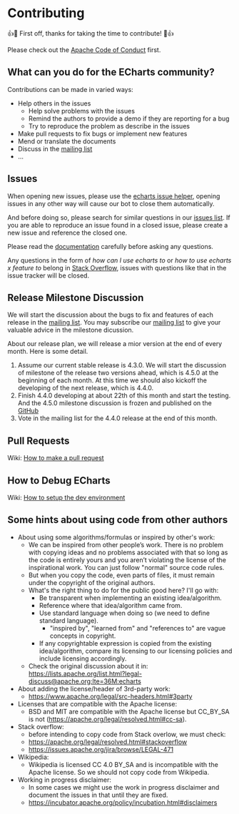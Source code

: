 # Contributing

👍🎉 First off, thanks for taking the time to contribute! 🎉👍

Please check out the [Apache Code of Conduct](https://www.apache.org/foundation/policies/conduct.html) first.

## What can you do for the ECharts community?

Contributions can be made in varied ways:

- Help others in the issues
    - Help solve problems with the issues
    - Remind the authors to provide a demo if they are reporting for a bug
    - Try to reproduce the problem as describe in the issues
- Make pull requests to fix bugs or implement new features
- Mend or translate the documents
- Discuss in the [mailing list](https://echarts.apache.org/en/maillist.html)
- ...

## Issues

When opening new issues, please use the [echarts issue helper](https://ecomfe.github.io/echarts-issue-helper/), opening
issues in any other way will cause our bot to close them automatically.

And before doing so, please search for similar questions in
our [issues list](https://github.com/apache/incubator-echarts/issues?utf8=%E2%9C%93&q=is%3Aissue). If you are able to
reproduce an issue found in a closed issue, please create a new issue and reference the closed one.

Please read the [documentation](http://echarts.apache.org/option.html) carefully before asking any questions.

Any questions in the form of *how can I use echarts to* or *how to use echarts x feature to* belong
in [Stack Overflow](http://stackoverflow.com), issues with questions like that in the issue tracker will be closed.

## Release Milestone Discussion

We will start the discussion about the bugs to fix and features of each release in
the [mailing list](https://echarts.apache.org/en/maillist.html). You may subscribe
our [mailing list](https://echarts.apache.org/en/maillist.html) to give your valuable advice in the milestone dicussion.

About our release plan, we will release a mior version at the end of every month. Here is some detail.

1. Assume our current stable release is 4.3.0. We will start the discussion of milestone of the release two versions
   ahead, which is 4.5.0 at the beginning of each month. At this time we should also kickoff the developing of the next
   release, which is 4.4.0.
2. Finish 4.4.0 developing at about 22th of this month and start the testing. And the 4.5.0 milestone discussion is
   frozen and published on the [GitHub](https://github.com/apache/incubator-echarts/milestone/14)
3. Vote in the mailing list for the 4.4.0 release at the end of this month.

## Pull Requests

Wiki: [How to make a pull request](https://github.com/apache/incubator-echarts/wiki/How-to-make-a-pull-request)

## How to Debug ECharts

Wiki: [How to setup the dev environment](https://github.com/apache/incubator-echarts/wiki/How-to-setup-the-dev-environment)

## Some hints about using code from other authors

+ About using some algorithms/formulas or inspired by other's work:
    + We can be inspired from other people’s work. There is no problem with copying ideas and no problems associated
      with that so long as the code is entirely yours and you aren’t violating the license of the inspirational work.
      You can just follow "normal" source code rules.
    + But when you copy the code, even parts of files, it must remain under the copyright of the original authors.
    + What's the right thing to do for the public good here? I'll go with:
        + Be transparent when implementing an existing idea/algorithm.
        + Reference where that idea/algorithm came from.
        + Use standard language when doing so (we need to define standard language).
            + "inspired by", "learned from" and "references to" are vague concepts in copyright.
        + If any copyrightable expression is copied from the existing idea/algorithm, compare its licensing to our
          licensing policies and include licensing accordingly.
    + Check the original discussion about it
      in: https://lists.apache.org/list.html?legal-discuss@apache.org:lte=36M:echarts
+ About adding the license/header of 3rd-party work:
    + https://www.apache.org/legal/src-headers.html#3party
+ Licenses that are compatible with the Apache license:
    + BSD and MIT are compatible with the Apache license but CC_BY_SA is
      not (https://apache.org/legal/resolved.html#cc-sa).
+ Stack overflow:
    + before intending to copy code from Stack overlow, we must check:
    + https://apache.org/legal/resolved.html#stackoverflow
    + https://issues.apache.org/jira/browse/LEGAL-471
+ Wikipedia:
    + Wikipedia is licensed CC 4.0 BY_SA and is incompatible with the Apache license. So we should not copy code from
      Wikipedia.
+ Working in progress disclaimer:
    + In some cases we might use the work in progress disclaimer and document the issues in that until they are fixed.
    + https://incubator.apache.org/policy/incubation.html#disclaimers
